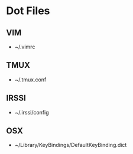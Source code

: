 Dot Files
=========

VIM
---
* ~/.vimrc

TMUX
----
* ~/.tmux.conf

IRSSI
-----
* ~/.irssi/config

OSX
---
* ~/Library/KeyBindings/DefaultKeyBinding.dict
